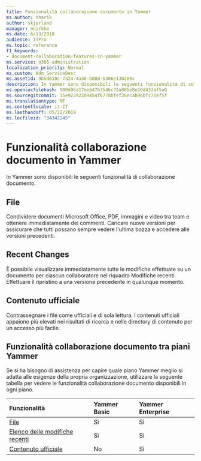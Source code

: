 ```yaml
---
title: Funzionalità collaborazione documento in Yammer
ms.author: sharik
author: skjerland
manager: mnirkhe
ms.date: 6/13/2018
audience: ITPro
ms.topic: reference
f1_keywords:
- document-collaboration-features-in-yammer
ms.service: o365-administration
localization_priority: Normal
ms.custom: Adm_ServiceDesc
ms.assetid: 9b5d618c-7a24-4a30-b880-6306e130209c
description: In Yammer sono disponibili le seguenti funzionalità di collaborazione documento.
ms.openlocfilehash: 900d96d17ee647b3546c75a805e8e10d433af5a0
ms.sourcegitcommit: 15e92292209454f6778bfef26ecab96bfc71ef5f
ms.translationtype: MT
ms.contentlocale: it-IT
ms.lasthandoff: 05/22/2019
ms.locfileid: "34342245"
---
```

# <a name="document-collaboration-features-in-yammer"></a>Funzionalità collaborazione documento in Yammer

In Yammer sono disponibili le seguenti funzionalità di collaborazione documento.
  
## <a name="files"></a>File
<a name="bkmk_Files"> </a>

Condividere documenti Microsoft Office, PDF, immagini e video tra team e ottenere immediatamente dei commenti. Caricare nuove versioni per assicurare che tutti possano sempre vedere l'ultima bozza e accedere alle versioni precedenti.
  
## <a name="recent-changes"></a>Recent Changes
<a name="bkmk_RecentChanges"> </a>

È possibile visualizzare immediatamente tutte le modifiche effettuate su un documento per ciascun collaboratore nel riquadro Modifiche recenti. Effettuare il ripristino a una versione precedente in qualunque momento.
  
## <a name="official-content"></a>Contenuto ufficiale
<a name="bkmk_OfficialContent"> </a>

Contrassegnare i file come ufficiali e di sola lettura. I contenuti ufficiali appaiono più elevati nei risultati di ricerca e nelle directory di contenuto per un accesso più facile.
  
## <a name="document-collaboration-features-across-yammer-plans"></a>Funzionalità collaborazione documento tra piani Yammer
<a name="bkmk_OfficialContent"> </a>

Se si ha bisogno di assistenza per capire quale piano Yammer meglio si adatta alle esigenze della propria organizzazione, utilizzare la seguente tabella per vedere le funzionalità collaborazione documento disponibili in ogni piano.
  
|**Funzionalità**|**Yammer Basic**|**Yammer Enterprise**|
|:-----|:-----|:-----|
|[File](document-collaboration-features-in-yammer.md#files) <br/> |Sì  <br/> |Sì  <br/> |
|[Elenco delle modifiche recenti](document-collaboration-features-in-yammer.md#recent-changes) <br/> |Sì  <br/> |Sì  <br/> |
|[Contenuto ufficiale](document-collaboration-features-in-yammer.md#official-content) <br/> |No  <br/> |Sì  <br/> |
   

